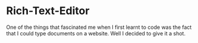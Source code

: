 # Rich-Text-Editor
One of the things that fascinated me when I first learnt to code was the fact that I could type documents on a website. Well I decided to give it a shot. 
